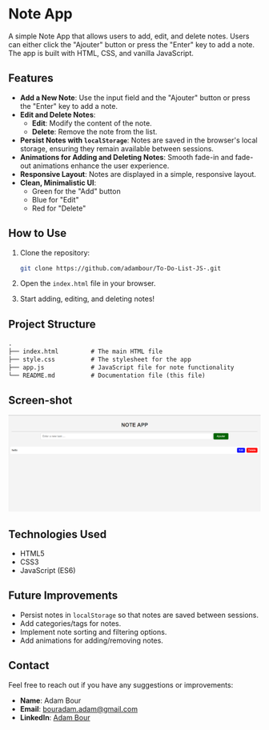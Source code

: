 

# Note App

A simple Note App that allows users to add, edit, and delete notes. Users can either click the "Ajouter" button or press the "Enter" key to add a note. The app is built with HTML, CSS, and vanilla JavaScript.

## Features

- **Add a New Note**: Use the input field and the "Ajouter" button or press the "Enter" key to add a note.
- **Edit and Delete Notes**:
  - **Edit**: Modify the content of the note.
  - **Delete**: Remove the note from the list.
- **Persist Notes with `localStorage`**: Notes are saved in the browser's local storage, ensuring they remain available between sessions.
- **Animations for Adding and Deleting Notes**: Smooth fade-in and fade-out animations enhance the user experience.
- **Responsive Layout**: Notes are displayed in a simple, responsive layout.
- **Clean, Minimalistic UI**:
  - Green for the "Add" button
  - Blue for "Edit"
  - Red for "Delete"

## How to Use

1. Clone the repository:
   ```bash
   git clone https://github.com/adambour/To-Do-List-JS-.git
   ```

2. Open the `index.html` file in your browser.

3. Start adding, editing, and deleting notes!

## Project Structure

```plaintext
.
├── index.html         # The main HTML file
├── style.css          # The stylesheet for the app
├── app.js             # JavaScript file for note functionality
└── README.md          # Documentation file (this file)
```
## Screen-shot

![Note App Screenshot](./screenshot/note-app.png)

## Technologies Used

- HTML5
- CSS3
- JavaScript (ES6)

## Future Improvements

- Persist notes in `localStorage` so that notes are saved between sessions.
- Add categories/tags for notes.
- Implement note sorting and filtering options.
- Add animations for adding/removing notes.

## Contact

Feel free to reach out if you have any suggestions or improvements:

- **Name**: Adam Bour
- **Email**: [bouradam.adam@gmail.com](mailto:bouradam.adam@gmail.com)
- **LinkedIn**: [Adam Bour](https://linkedin.com/in/adam-bour-9a5020277)
```
